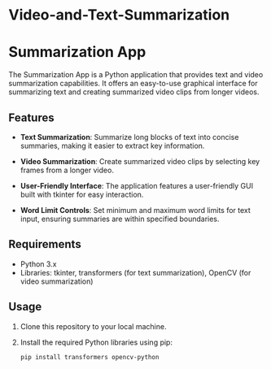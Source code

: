# Video-and-Text-Summarization
# Summarization App

The Summarization App is a Python application that provides text and video summarization capabilities. It offers an easy-to-use graphical interface for summarizing text and creating summarized video clips from longer videos.

## Features

- **Text Summarization**: Summarize long blocks of text into concise summaries, making it easier to extract key information.

- **Video Summarization**: Create summarized video clips by selecting key frames from a longer video.

- **User-Friendly Interface**: The application features a user-friendly GUI built with tkinter for easy interaction.

- **Word Limit Controls**: Set minimum and maximum word limits for text input, ensuring summaries are within specified boundaries.

## Requirements

- Python 3.x
- Libraries: tkinter, transformers (for text summarization), OpenCV (for video summarization)

## Usage

1. Clone this repository to your local machine.

2. Install the required Python libraries using pip:

   ```bash
   pip install transformers opencv-python
